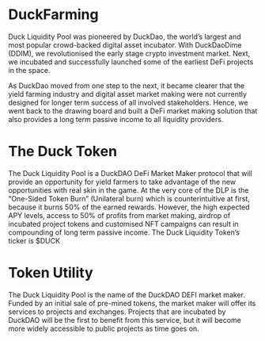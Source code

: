 # DuckFarming

Duck Liquidity Pool was pioneered by DuckDao, the world’s largest and most popular crowd-backed digital asset incubator. With DuckDaoDime (DDIM), we revolutionised the early stage crypto investment market. Next, we incubated and successfully launched some of the earliest DeFi projects in the space. 

As DuckDao moved from one step to the next, it became clearer that the yield farming industry and digital asset market making were not currently designed for longer term success of all involved stakeholders. Hence, we went back to the drawing board and built a DeFi market making solution that also provides a long term passive income to all liquidity providers. 

# The Duck Token
The Duck Liquidity Pool is a DuckDAO DeFi Market Maker protocol that will provide an opportunity for yield farmers to take advantage of the new opportunities with real skin in the game. At the very core of the DLP is the “One-Sided Token Burn” (Unilateral burn) which is counterintuitive at first, because it burns 50% of the earned rewards. However, the high expected APY levels, access to 50% of profits from market making, airdrop of incubated project tokens and customised NFT campaigns can result in compounding of long term passive income. The Duck Liquidity Token’s ticker is $DUCK

# Token Utility
The Duck Liquidity Pool is the name of the DuckDAO DEFI market maker. Funded by an initial sale of pre-mined tokens, the market maker will offer its services to projects and exchanges. Projects that are incubated by DuckDAO will be the first to benefit from this service, but it will become more widely accessible to public projects as time goes on.
